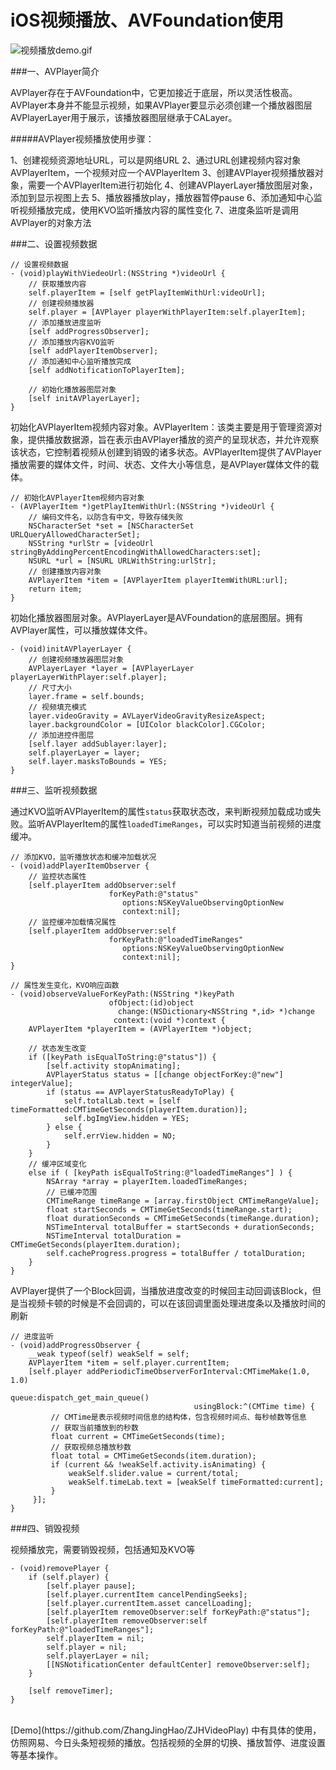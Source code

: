 # iOS视频播放、AVFoundation使用

![视频播放demo.gif](https://upload-images.jianshu.io/upload_images/2120486-e72956ad9845af4d.gif?imageMogr2/auto-orient/strip)

###一、AVPlayer简介

AVPlayer存在于AVFoundation中，它更加接近于底层，所以灵活性极高。
AVPlayer本身并不能显示视频，如果AVPlayer要显示必须创建一个播放器图层AVPlayerLayer用于展示，该播放器图层继承于CALayer。

#####AVPlayer视频播放使用步骤：

1、创建视频资源地址URL，可以是网络URL
2、通过URL创建视频内容对象AVPlayerItem，一个视频对应一个AVPlayerItem
3、创建AVPlayer视频播放器对象，需要一个AVPlayerItem进行初始化
4、创建AVPlayerLayer播放图层对象，添加到显示视图上去
5、播放器播放play，播放器暂停pause
6、添加通知中心监听视频播放完成，使用KVO监听播放内容的属性变化
7、进度条监听是调用AVPlayer的对象方法

###二、设置视频数据

```
// 设置视频数据
- (void)playWithViedeoUrl:(NSString *)videoUrl {
    // 获取播放内容
    self.playerItem = [self getPlayItemWithUrl:videoUrl];
    // 创建视频播放器
    self.player = [AVPlayer playerWithPlayerItem:self.playerItem];
    // 添加播放进度监听
    [self addProgressObserver];
    // 添加播放内容KVO监听
    [self addPlayerItemObserver];
    // 添加通知中心监听播放完成
    [self addNotificationToPlayerItem];
    
    // 初始化播放器图层对象
    [self initAVPlayerLayer];
}
```

初始化AVPlayerItem视频内容对象。AVPlayerItem：该类主要是用于管理资源对象，提供播放数据源，旨在表示由AVPlayer播放的资产的呈现状态，并允许观察该状态，它控制着视频从创建到销毁的诸多状态。AVPlayerItem提供了AVPlayer播放需要的媒体文件，时间、状态、文件大小等信息，是AVPlayer媒体文件的载体。

```
// 初始化AVPlayerItem视频内容对象
- (AVPlayerItem *)getPlayItemWithUrl:(NSString *)videoUrl {
    // 编码文件名，以防含有中文，导致存储失败
    NSCharacterSet *set = [NSCharacterSet URLQueryAllowedCharacterSet];
    NSString *urlStr = [videoUrl stringByAddingPercentEncodingWithAllowedCharacters:set];
    NSURL *url = [NSURL URLWithString:urlStr];
    // 创建播放内容对象
    AVPlayerItem *item = [AVPlayerItem playerItemWithURL:url];
    return item;
}
```

初始化播放器图层对象。AVPlayerLayer是AVFoundation的底层图层。拥有AVPlayer属性，可以播放媒体文件。

```
- (void)initAVPlayerLayer {
    // 创建视频播放器图层对象
    AVPlayerLayer *layer = [AVPlayerLayer playerLayerWithPlayer:self.player];
    // 尺寸大小
    layer.frame = self.bounds;
    // 视频填充模式
    layer.videoGravity = AVLayerVideoGravityResizeAspect;
    layer.backgroundColor = [UIColor blackColor].CGColor;
    // 添加进控件图层
    [self.layer addSublayer:layer];
    self.playerLayer = layer;
    self.layer.masksToBounds = YES;
}
```

###三、监听视频数据

通过KVO监听AVPlayerItem的属性`status`获取状态改，来判断视频加载成功或失败。监听AVPlayerItem的属性`loadedTimeRanges`，可以实时知道当前视频的进度缓冲。

```
// 添加KVO，监听播放状态和缓冲加载状况
- (void)addPlayerItemObserver {
    // 监控状态属性
    [self.playerItem addObserver:self
                      forKeyPath:@"status"
                         options:NSKeyValueObservingOptionNew
                         context:nil];
    // 监控缓冲加载情况属性
    [self.playerItem addObserver:self
                      forKeyPath:@"loadedTimeRanges"
                         options:NSKeyValueObservingOptionNew
                         context:nil];
}

// 属性发生变化，KVO响应函数
- (void)observeValueForKeyPath:(NSString *)keyPath
                      ofObject:(id)object
                        change:(NSDictionary<NSString *,id> *)change
                       context:(void *)context {
    AVPlayerItem *playerItem = (AVPlayerItem *)object;
    
    // 状态发生改变
    if ([keyPath isEqualToString:@"status"]) {
        [self.activity stopAnimating];
        AVPlayerStatus status = [[change objectForKey:@"new"] integerValue];
        if (status == AVPlayerStatusReadyToPlay) {
            self.totalLab.text = [self timeFormatted:CMTimeGetSeconds(playerItem.duration)];
            self.bgImgView.hidden = YES;
        } else {
            self.errView.hidden = NO;
        }
    }
    // 缓冲区域变化
    else if ( [keyPath isEqualToString:@"loadedTimeRanges"] ) {
        NSArray *array = playerItem.loadedTimeRanges;
        // 已缓冲范围
        CMTimeRange timeRange = [array.firstObject CMTimeRangeValue];
        float startSeconds = CMTimeGetSeconds(timeRange.start);
        float durationSeconds = CMTimeGetSeconds(timeRange.duration);
        NSTimeInterval totalBuffer = startSeconds + durationSeconds;
        NSTimeInterval totalDuration = CMTimeGetSeconds(playerItem.duration);
        self.cacheProgress.progress = totalBuffer / totalDuration;
    }
}
```

AVPlayer提供了一个Block回调，当播放进度改变的时候回主动回调该Block，但是当视频卡顿的时候是不会回调的，可以在该回调里面处理进度条以及播放时间的刷新

```
// 进度监听
- (void)addProgressObserver {
    __weak typeof(self) weakSelf = self;
    AVPlayerItem *item = self.player.currentItem;
    [self.player addPeriodicTimeObserverForInterval:CMTimeMake(1.0, 1.0)
                                              queue:dispatch_get_main_queue()
                                         usingBlock:^(CMTime time) {
         // CMTime是表示视频时间信息的结构体，包含视频时间点、每秒帧数等信息
         // 获取当前播放到的秒数
         float current = CMTimeGetSeconds(time);
         // 获取视频总播放秒数
         float total = CMTimeGetSeconds(item.duration);
         if (current && !weakSelf.activity.isAnimating) {
             weakSelf.slider.value = current/total;
             weakSelf.timeLab.text = [weakSelf timeFormatted:current];
         }
     }];
}

```

###四、销毁视频

视频播放完，需要销毁视频，包括通知及KVO等

```
- (void)removePlayer {
    if (self.player) {
        [self.player pause];
        [self.player.currentItem cancelPendingSeeks];
        [self.player.currentItem.asset cancelLoading];
        [self.playerItem removeObserver:self forKeyPath:@"status"];
        [self.playerItem removeObserver:self forKeyPath:@"loadedTimeRanges"];
        self.playerItem = nil;
        self.player = nil;
        self.playerLayer = nil;
        [[NSNotificationCenter defaultCenter] removeObserver:self];
    }
    
    [self removeTimer];
}
```

<br>
 [Demo](https://github.com/ZhangJingHao/ZJHVideoPlay) 中有具体的使用，仿照网易、今日头条短视频的播放。包括视频的全屏的切换、播放暂停、进度设置等基本操作。


